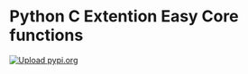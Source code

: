 # Python C Extention Easy Core functions
[![Upload pypi.org](https://github.com/kirin123kirin/ccore/actions/workflows/pypi.yml/badge.svg?branch=v0.0.1)](https://github.com/kirin123kirin/ccore/actions/workflows/pypi.yml)
